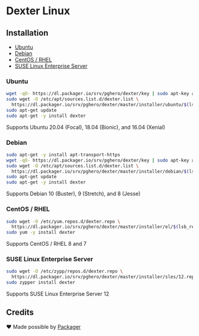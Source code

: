 # Dexter Linux

## Installation

- [Ubuntu](#ubuntu)
- [Debian](#debian)
- [CentOS / RHEL](#centos--rhel)
- [SUSE Linux Enterprise Server](#suse-linux-enterprise-server)

### Ubuntu

```sh
wget -qO- https://dl.packager.io/srv/pghero/dexter/key | sudo apt-key add -
sudo wget -O /etc/apt/sources.list.d/dexter.list \
  https://dl.packager.io/srv/pghero/dexter/master/installer/ubuntu/$(lsb_release -rs).repo
sudo apt-get update
sudo apt-get -y install dexter
```

Supports Ubuntu 20.04 (Focal), 18.04 (Bionic), and 16.04 (Xenial)

### Debian

```sh
sudo apt-get -y install apt-transport-https
wget -qO- https://dl.packager.io/srv/pghero/dexter/key | sudo apt-key add -
sudo wget -O /etc/apt/sources.list.d/dexter.list \
  https://dl.packager.io/srv/pghero/dexter/master/installer/debian/$(lsb_release -rs).repo
sudo apt-get update
sudo apt-get -y install dexter
```

Supports Debian 10 (Buster), 9 (Stretch), and 8 (Jesse)

### CentOS / RHEL

```sh
sudo wget -O /etc/yum.repos.d/dexter.repo \
  https://dl.packager.io/srv/pghero/dexter/master/installer/el/$(lsb_release -rs).repo
sudo yum -y install dexter
```

Supports CentOS / RHEL 8 and 7

### SUSE Linux Enterprise Server

```sh
sudo wget -O /etc/zypp/repos.d/dexter.repo \
  https://dl.packager.io/srv/pghero/dexter/master/installer/sles/12.repo
sudo zypper install dexter
```

Supports SUSE Linux Enterprise Server 12

## Credits

:heart: Made possible by [Packager](https://packager.io/)
